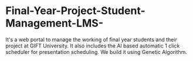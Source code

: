# Final-Year-Project-Student-Management-LMS-
It's a web portal to manage the working of final year students and their project at GIFT University. It also includes the AI based automatic 1 click scheduler for presentation scheduling. We build it using Genetic Algorithm.
